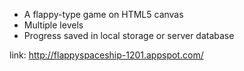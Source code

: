 * A flappy-type game on HTML5 canvas
* Multiple levels
* Progress saved in local storage or server database

link:
http://flappyspaceship-1201.appspot.com/
